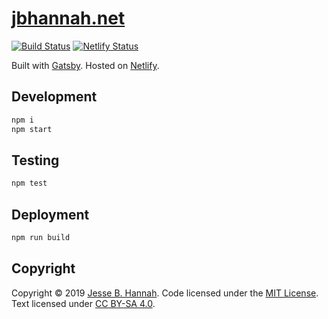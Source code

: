 # [jbhannah.net][]

[![Build Status](https://travis-ci.org/jbhannah/jbhannah.net.svg?branch=master)](https://travis-ci.org/jbhannah/jbhannah.net)
[![Netlify Status](https://api.netlify.com/api/v1/badges/c25c1c82-e91f-4536-bf7f-f7ef52c1e6b2/deploy-status)](https://app.netlify.com/sites/jbhannah-net/deploys)

Built with [Gatsby][]. Hosted on [Netlify][].

## Development

```bash
npm i
npm start
```

## Testing

```bash
npm test
```

## Deployment

```bash
npm run build
```

## Copyright

Copyright © 2019 [Jesse B. Hannah][jbhannah.net]. Code licensed under the
[MIT License][]. Text licensed under [CC BY-SA 4.0][].

[jbhannah.net]: https://jbhannah.net
[gatsby]: https://www.gatsbyjs.org
[netlify]: https://www.netlify.com/
[mit license]: LICENSE
[cc by-sa 4.0]: https://creativecommons.org/licenses/by-sa/4.0/
